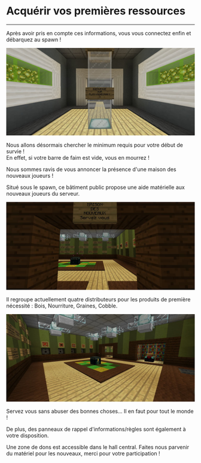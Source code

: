 # Acquérir vos premières ressources

-----

Après avoir pris en compte ces informations, vous vous connectez enfin et débarquez au spawn !

![Bienvenue sur le serveur](../.vuepress/assets/ressources1.jpg)

Nous allons désormais chercher le minimum requis pour votre début de survie !  
En effet, si votre barre de faim est vide, vous en mourrez !

Nous sommes ravis de vous annoncer la présence d'une maison des nouveaux joueurs !

Situé sous le spawn, ce bâtiment public propose une aide matérielle aux nouveaux joueurs du serveur.

![Maison des nouveaux](../.vuepress/assets/ressources2.jpg)

Il regroupe actuellement quatre distributeurs pour les produits de première nécessité : Bois, Nourriture, Graines, Cobble.

![Int&#xE9;rieur de la maison des nouveaux](../.vuepress/assets/ressources3.jpg)

Servez vous sans abuser des bonnes choses... Il en faut pour tout le monde !

De plus, des panneaux de rappel d'informations/règles sont également à votre disposition.

Une zone de dons est accessible dans le hall central. Faites nous parvenir du matériel pour les nouveaux, merci pour votre participation !

